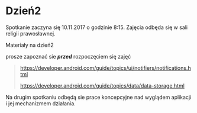 # Dzień2

Spotkanie zaczyna się 10.11.2017 o godzinie 8:15. Zajęcia odbęda się w sali religii prawosławnej.

Materiały na dzień2

prosze zapoznać sie ***przed*** rozpoczęciem się zajęć

> https://developer.android.com/guide/topics/ui/notifiers/notifications.html
>
> https://developer.android.com/guide/topics/data/data-storage.html

Na drugim spotkaniu odbędą sie prace koncepcyjne nad wyglądem aplikacji i jej mechanizmem działania.
